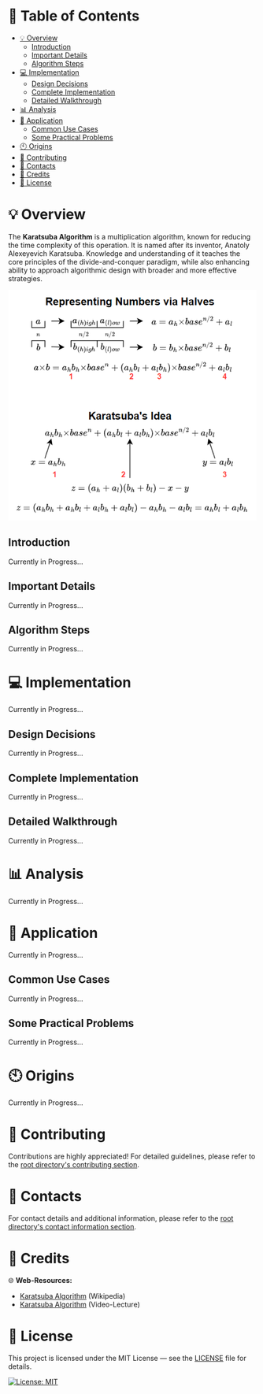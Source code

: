# &#128209; Table of Contents
- [💡 Overview](#-overview)
  - [Introduction](#introduction)
  - [Important Details](#important-details)
  - [Algorithm Steps](#algorithm-steps)
- [💻 Implementation](#-implementation)
  - [Design Decisions](#design-decisions)
  - [Complete Implementation](#complete-implementation)
  - [Detailed Walkthrough](#detailed-walkthrough)
- [📊 Analysis](#-analysis)
- [📝 Application](#-application)
  - [Common Use Cases](#common-use-cases)
  - [Some Practical Problems](#some-practical-problems)
- [🕙 Origins](#-origins)
- [🤝 Contributing](#-contributing)
- [📧 Contacts](#-contacts)
- [🙏 Credits](#-credits)
- [🔏 License](#-license)



# &#128161; Overview
The **Karatsuba Algorithm** is a multiplication algorithm, known for reducing the time complexity of this operation. It is named after its inventor, Anatoly Alexeyevich Karatsuba. Knowledge and understanding of it teaches the core principles of the divide-and-conquer paradigm, while also enhancing ability to approach algorithmic design with broader and more effective strategies.
<p align="center"><img src="./Images/KaratsubaAlgorithm.png"/></p>



## Introduction
Currently in Progress...


## Important Details
Currently in Progress...


## Algorithm Steps
Currently in Progress...



# &#x1F4BB; Implementation
Currently in Progress...


## Design Decisions
Currently in Progress...


## Complete Implementation
Currently in Progress...


## Detailed Walkthrough 
Currently in Progress...



# &#128202; Analysis
Currently in Progress...



# &#128221; Application
Currently in Progress...


## Common Use Cases
Currently in Progress...


## Some Practical Problems
Currently in Progress...



# &#x1F559; Origins
Currently in Progress...



# &#129309; Contributing
Contributions are highly appreciated! For detailed guidelines, please refer to the [root directory's contributing section](../../../#-contributing).



# &#128231; Contacts
For contact details and additional information, please refer to the [root directory's contact information section](../../../#-contacts).



# &#128591; Credits
&#127760; **Web-Resources:**  
- [Karatsuba Algorithm](https://en.wikipedia.org/wiki/Karatsuba_algorithm) (Wikipedia)
- [Karatsuba Algorithm](https://youtu.be/m9yO12Zlb1g?si=K4SSGMbXjzwv2ilF) (Video-Lecture)


# &#128271; License
This project is licensed under the MIT License — see the [LICENSE](https://github.com/vezzolter/DSA/blob/main/LICENSE) file for details.

[![License: MIT](https://img.shields.io/badge/License-MIT-yellow.svg)](https://opensource.org/licenses/MIT)